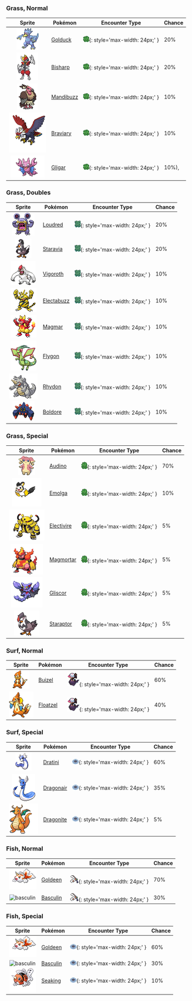 

### Grass, Normal

| Sprite | Pokémon | Encounter Type | Chance |
| :---: | --- | :---: | --- |
| ![golduck](../assets/sprites/golduck/front.gif) | [Golduck](../pokemon/golduck.md/) | ![Grass, Normal](../assets/encounter_types/grass_normal.png){: style='max-width: 24px;' } | 20% |
| ![bisharp](../assets/sprites/bisharp/front.gif) | [Bisharp](../pokemon/bisharp.md/) | ![Grass, Normal](../assets/encounter_types/grass_normal.png){: style='max-width: 24px;' } | 20% |
| ![mandibuzz](../assets/sprites/mandibuzz/front.gif) | [Mandibuzz](../pokemon/mandibuzz.md/) | ![Grass, Normal](../assets/encounter_types/grass_normal.png){: style='max-width: 24px;' } | 10% |
| ![braviary](../assets/sprites/braviary/front.gif) | [Braviary](../pokemon/braviary.md/) | ![Grass, Normal](../assets/encounter_types/grass_normal.png){: style='max-width: 24px;' } | 10% |
| ![gligar](../assets/sprites/gligar/front.gif) | [Gligar](../pokemon/gligar.md/) | ![Grass, Normal](../assets/encounter_types/grass_normal.png){: style='max-width: 24px;' } | 10%),

### Grass, Doubles

| Sprite | Pokémon | Encounter Type | Chance |
| :---: | --- | :---: | --- |
| ![loudred](../assets/sprites/loudred/front.gif) | [Loudred](../pokemon/loudred.md/) | ![Grass, Doubles](../assets/encounter_types/grass_doubles.png){: style='max-width: 24px;' } | 20% |
| ![staravia](../assets/sprites/staravia/front.gif) | [Staravia](../pokemon/staravia.md/) | ![Grass, Doubles](../assets/encounter_types/grass_doubles.png){: style='max-width: 24px;' } | 20% |
| ![vigoroth](../assets/sprites/vigoroth/front.gif) | [Vigoroth](../pokemon/vigoroth.md/) | ![Grass, Doubles](../assets/encounter_types/grass_doubles.png){: style='max-width: 24px;' } | 10% |
| ![electabuzz](../assets/sprites/electabuzz/front.gif) | [Electabuzz](../pokemon/electabuzz.md/) | ![Grass, Doubles](../assets/encounter_types/grass_doubles.png){: style='max-width: 24px;' } | 10% |
| ![magmar](../assets/sprites/magmar/front.gif) | [Magmar](../pokemon/magmar.md/) | ![Grass, Doubles](../assets/encounter_types/grass_doubles.png){: style='max-width: 24px;' } | 10% |
| ![flygon](../assets/sprites/flygon/front.gif) | [Flygon](../pokemon/flygon.md/) | ![Grass, Doubles](../assets/encounter_types/grass_doubles.png){: style='max-width: 24px;' } | 10% |
| ![rhydon](../assets/sprites/rhydon/front.gif) | [Rhydon](../pokemon/rhydon.md/) | ![Grass, Doubles](../assets/encounter_types/grass_doubles.png){: style='max-width: 24px;' } | 10% |
| ![boldore](../assets/sprites/boldore/front.gif) | [Boldore](../pokemon/boldore.md/) | ![Grass, Doubles](../assets/encounter_types/grass_doubles.png){: style='max-width: 24px;' } | 10%

### Grass, Special

| Sprite | Pokémon | Encounter Type | Chance |
| :---: | --- | :---: | --- |
| ![audino](../assets/sprites/audino/front.gif) | [Audino](../pokemon/audino.md/) | ![Grass, Special](../assets/encounter_types/grass_special.png){: style='max-width: 24px;' } | 70% |
| ![emolga](../assets/sprites/emolga/front.gif) | [Emolga](../pokemon/emolga.md/) | ![Grass, Special](../assets/encounter_types/grass_special.png){: style='max-width: 24px;' } | 10% |
| ![electivire](../assets/sprites/electivire/front.gif) | [Electivire](../pokemon/electivire.md/) | ![Grass, Special](../assets/encounter_types/grass_special.png){: style='max-width: 24px;' } | 5% |
| ![magmortar](../assets/sprites/magmortar/front.gif) | [Magmortar](../pokemon/magmortar.md/) | ![Grass, Special](../assets/encounter_types/grass_special.png){: style='max-width: 24px;' } | 5% |
| ![gliscor](../assets/sprites/gliscor/front.gif) | [Gliscor](../pokemon/gliscor.md/) | ![Grass, Special](../assets/encounter_types/grass_special.png){: style='max-width: 24px;' } | 5% |
| ![staraptor](../assets/sprites/staraptor/front.gif) | [Staraptor](../pokemon/staraptor.md/) | ![Grass, Special](../assets/encounter_types/grass_special.png){: style='max-width: 24px;' } | 5%

### Surf, Normal

| Sprite | Pokémon | Encounter Type | Chance |
| :---: | --- | :---: | --- |
| ![buizel](../assets/sprites/buizel/front.gif) | [Buizel](../pokemon/buizel.md/) | ![Surf, Normal](../assets/encounter_types/surf_normal.png){: style='max-width: 24px;' } | 60% |
| ![floatzel](../assets/sprites/floatzel/front.gif) | [Floatzel](../pokemon/floatzel.md/) | ![Surf, Normal](../assets/encounter_types/surf_normal.png){: style='max-width: 24px;' } | 40%

### Surf, Special

| Sprite | Pokémon | Encounter Type | Chance |
| :---: | --- | :---: | --- |
| ![dratini](../assets/sprites/dratini/front.gif) | [Dratini](../pokemon/dratini.md/) | ![Surf, Special](../assets/encounter_types/surf_special.png){: style='max-width: 24px;' } | 60% |
| ![dragonair](../assets/sprites/dragonair/front.gif) | [Dragonair](../pokemon/dragonair.md/) | ![Surf, Special](../assets/encounter_types/surf_special.png){: style='max-width: 24px;' } | 35% |
| ![dragonite](../assets/sprites/dragonite/front.gif) | [Dragonite](../pokemon/dragonite.md/) | ![Surf, Special](../assets/encounter_types/surf_special.png){: style='max-width: 24px;' } | 5%

### Fish, Normal

| Sprite | Pokémon | Encounter Type | Chance |
| :---: | --- | :---: | --- |
| ![goldeen](../assets/sprites/goldeen/front.gif) | [Goldeen](../pokemon/goldeen.md/) | ![Fish, Normal](../assets/encounter_types/fish_normal.png){: style='max-width: 24px;' } | 70% |
| ![basculin](../assets/sprites/basculin/front.gif) | [Basculin](../pokemon/basculin.md/) | ![Fish, Normal](../assets/encounter_types/fish_normal.png){: style='max-width: 24px;' } | 30%

### Fish, Special

| Sprite | Pokémon | Encounter Type | Chance |
| :---: | --- | :---: | --- |
| ![goldeen](../assets/sprites/goldeen/front.gif) | [Goldeen](../pokemon/goldeen.md/) | ![Fish, Special](../assets/encounter_types/fish_special.png){: style='max-width: 24px;' } | 60% |
| ![basculin](../assets/sprites/basculin/front.gif) | [Basculin](../pokemon/basculin.md/) | ![Fish, Special](../assets/encounter_types/fish_special.png){: style='max-width: 24px;' } | 30% |
| ![seaking](../assets/sprites/seaking/front.gif) | [Seaking](../pokemon/seaking.md/) | ![Fish, Special](../assets/encounter_types/fish_special.png){: style='max-width: 24px;' } | 10% |
